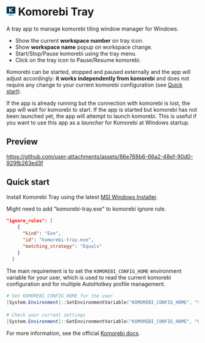 # <img src="images/png/app.png" width="24"> Komorebi Tray

A tray app to manage komorebi tiling window manager for Windows.

- Show the current **workspace number** on tray icon.
- Show **workspace name** popup on workspace change.
- Start/Stop/Pause komorebi using the tray menu.
- Click on the tray icon to Pause/Resume komorebi.

Komorebi can be started, stopped and paused externally and the app will adjust accordingly: **it works independently from komorebi** and does not require any change to your current komorebi configuration (see [Quick start](#quick-start)).

If the app is already running but the connection with komorebi is lost, the app will wait for komorebi to start. If the app is started but komorebi has not been launched yet, the app will attempt to launch komorebi. This is useful if you want to use this app as a _launcher_ for Komorebi at Windows startup.

## Preview

https://github.com/user-attachments/assets/86e768b6-66a2-48ef-90d0-929fb263ed3f

## Quick start

Install Komorebi Tray using the latest [MSI Windows Installer](https://github.com/Sylbird/komorebi-tray/releases/latest).

Might need to add "komorebi-tray.exe" to komorebi ignore rule.

```json
"ignore_rules": [
    {
      "kind": "Exe",
      "id": "komorebi-tray.exe",
      "matching_strategy": "Equals"
    }
  ]
```

The main requirement is to set the `KOMOREBI_CONFIG_HOME` environment variable for your user, which is used to read the current komorebi configuration and for multiple AutoHotkey profile management.

```powershell
# Set KOMOREBI_CONFIG_HOME for the user
[System.Environment]::SetEnvironmentVariable("KOMOREBI_CONFIG_HOME", "$($Env:USERPROFILE)\.config\komorebi", "User")

# Check your current settings
[System.Environment]::GetEnvironmentVariable("KOMOREBI_CONFIG_HOME", "User")
```

For more information, see the official [Komorebi docs](https://lgug2z.github.io/komorebi/common-workflows/komorebi-config-home.html).
